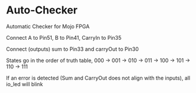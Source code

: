 # Auto-Checker
Automatic Checker for Mojo FPGA

Connect A to Pin51, B to Pin41, CarryIn to Pin35

Connect (outputs) sum to Pin33 and carryOut to Pin30

States go in the order of truth table, 000 -> 001 -> 010 -> 011 -> 100 -> 101 -> 110 -> 111

If an error is detected (Sum and CarryOut does not align with the inputs), all io_led will blink
